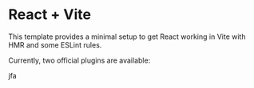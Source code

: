 # React + Vite

This template provides a minimal setup to get React working in Vite with HMR and some ESLint rules.

Currently, two official plugins are available:

jfa